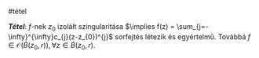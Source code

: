#tétel 

***Tétel***: $f$-nek $z_{0}$ izolált szingularitása $\implies f(z) = \sum_{j=-\infty}^{\infty}c_{j}(z-z_{0})^{j}$ sorfejtés létezik és egyértelmű.
Továbbá $f \in \mathcal{O}(\dot{B}(z_{0}, r)), \forall z \in \dot{B}(z_{0}, r)$.